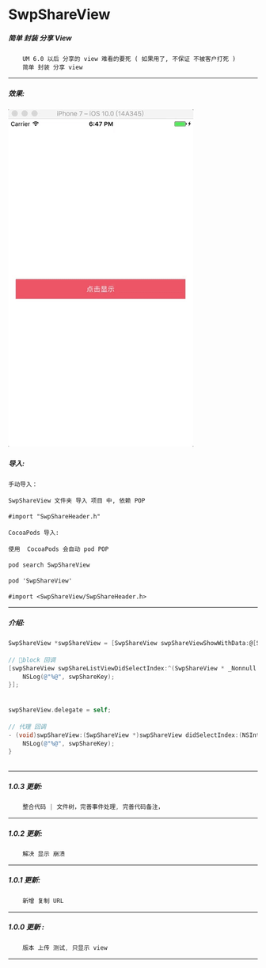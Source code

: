 # SwpShareView


##### 简单 封装 分享 View
```
	UM 6.0 以后 分享的 view 难看的要死 ( 如果用了, 不保证 不被客户打死 )
	简单 封装 分享 view
```
---

##### 效果:

![(图片轮播效果)](https://raw.githubusercontent.com/swp-song/SwpShareView/master/Screenshot/SwpShareView.gif)


##### 导入:
```
手动导入：

SwpShareView 文件夹 导入 项目 中, 依赖 POP

#import "SwpShareHeader.h"

CocoaPods 导入:

使用  CocoaPods 会自动 pod POP

pod search SwpShareView

pod 'SwpShareView'

#import <SwpShareView/SwpShareHeader.h>

```
---

##### 介绍:

```Objective-C
SwpShareView *swpShareView = [SwpShareView swpShareViewShowWithData:@[SwpShareToQQ, SwpShareToQzone, SwpShareToTencent, SwpShareToWechatSession, SwpShareToWechatTimeline, SwpShareToSina, SwpShareToCopyURL]];

// block 回调
[swpShareView swpShareListViewDidSelectIndex:^(SwpShareView * _Nonnull swpShareView, NSInteger didSelectIndex, NSString * _Nonnull swpShareKey) {
 	NSLog(@"%@", swpShareKey);
}];


swpShareView.delegate = self;

// 代理 回调
- (void)swpShareView:(SwpShareView *)swpShareView didSelectIndex:(NSInteger)index swpShareKey:(NSString *)swpShareKey {
    NSLog(@"%@", swpShareKey);
}



```
---

##### 1.0.3 更新:
```Objective-C
	整合代码 | 文件树，完善事件处理, 完善代码备注，
```
---
##### 1.0.2 更新:
```Objective-C
	解决 显示 崩溃
```
---

##### 1.0.1 更新:
```Objective-C
	新增 复制 URL
```
---

##### 1.0.0 更新 :
```Objective-C
	版本 上传 测试, 只显示 view
```
---
